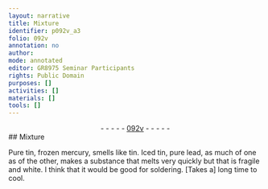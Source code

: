 ```yaml
---
layout: narrative
title: Mixture
identifier: p092v_a3
folio: 092v
annotation: no
author:
mode: annotated
editor: GR8975 Seminar Participants
rights: Public Domain
purposes: []
activities: []
materials: []
tools: []
---
```


 <div class="folio" align="center">- - - - - <a href="http://gallica.bnf.fr/ark:/12148/btv1b10500001g/f190.image" target="_blank">092v</a> - - - - - </div> 
## Mixture

 
 Pure tin, frozen mercury, smells like tin. Iced tin, pure lead, as much of one as of the other, makes a substance that melts very quickly but that is fragile and white. I think that it would be good for soldering. [Takes a] long time to cool. 
 